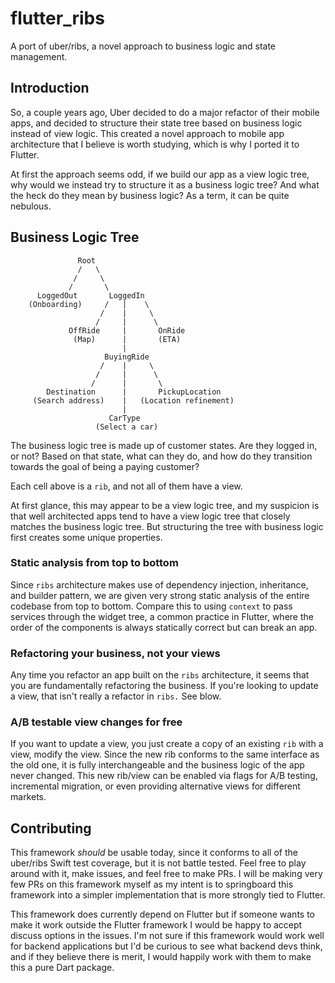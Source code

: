 # flutter_ribs

A port of uber/ribs, a novel approach to business logic and state management.

## Introduction

So, a couple years ago, Uber decided to do a major refactor of their mobile apps, and decided to structure their state tree based on business logic instead of view logic. This created a novel approach to mobile app architecture that I believe is worth studying, which is why I ported it to Flutter.

At first the approach seems odd, if we build our app as a view logic tree, why would we instead try to structure it as a business logic tree? And what the heck do they mean by business logic? As a term, it can be quite nebulous.

## Business Logic Tree

```
               Root
               /   \
              /     \
             /       \
      LoggedOut       LoggedIn
    (Onboarding)     /   |    \
                    /    |     \
                   /     |      \
             OffRide     |       OnRide      
              (Map)      |       (ETA)
                         | 
                     BuyingRide
                    /    |     \
                   /     |      \
                  /      |       \
        Destination      |       PickupLocation
     (Search address)    |   (Location refinement)
                         |
                      CarType
                   (Select a car)
```

The business logic tree is made up of customer states. Are they logged in, or not? Based on that state, what can they do, and how do they transition towards the goal of being a paying customer?

Each cell above is a `rib`, and not all of them have a view.

At first glance, this may appear to be a view logic tree, and my suspicion is that well architected apps tend to have a view logic tree that closely matches the business logic tree. But structuring the tree with business logic first creates some unique properties.

### Static analysis from top to bottom

Since `ribs` architecture makes use of dependency injection, inheritance, and builder pattern, we are given very strong static analysis of the entire codebase from top to bottom. Compare this to using `context` to pass services through the widget tree, a common practice in Flutter, where the order of the components is always statically correct but can break an app.

### Refactoring your business, not your views

Any time you refactor an app built on the `ribs` architecture, it seems that you are fundamentally refactoring the business. If you're looking to update a view, that isn't really a refactor in `ribs.` See blow.

### A/B testable view changes for free

If you want to update a view, you just create a copy of an existing `rib` with a view, modify the view. Since the new rib conforms to the same interface as the old one, it is fully interchangeable and the business logic of the app never changed. This new rib/view can be enabled via flags for A/B testing, incremental migration, or even providing alternative views for different markets.

## Contributing

This framework *should* be usable today, since it conforms to all of the uber/ribs Swift test coverage, but it is not battle tested. Feel free to play around with it, make issues, and feel free to make PRs. I will be making very few PRs on this framework myself as my intent is to springboard this framework into a simpler implementation that is more strongly tied to Flutter.

This framework does currently depend on Flutter but if someone wants to make it work outside the Flutter framework I would be happy to accept discuss options in the issues. I'm not sure if this framework would work well for backend applications but I'd be curious to see what backend devs think, and if they believe there is merit, I would happily work with them to make this a pure Dart package.